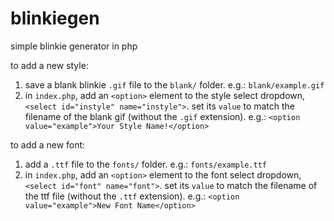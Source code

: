 # blinkiegen
simple blinkie generator in php

to add a new style:
1) save a blank blinkie `.gif` file to the `blank/` folder. 
    e.g.: `blank/example.gif`
2) in `index.php`, add an `<option>` element to the style select dropdown, `<select id="instyle" name="instyle">`. set its `value` to match the filename of the blank gif (without the `.gif` extension).
    e.g.: `<option value="example">Your Style Name!</option>`

to add a new font:
1) add a `.ttf` file to the `fonts/` folder.
    e.g.: `fonts/example.ttf`
2) in `index.php`, add an `<option>` element to the font select dropdown, `<select id="font" name="font">`. set its `value` to match the filename of the ttf file (without the `.ttf` extension).
    e.g.: `<option value="example">New Font Name</option>`
